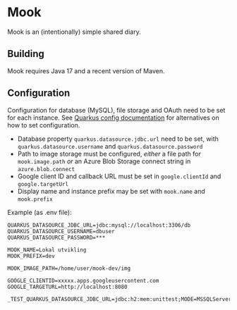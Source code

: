 # Mook
Mook is an (intentionally) simple shared diary.

## Building
Mook requires Java 17 and a recent version of Maven.

## Configuration
Configuration for database (MySQL), file storage and OAuth need to be set for each instance.
See [Quarkus config documentation](https://quarkus.io/guides/config-reference) for
alternatives on how to set configuration.
* Database property `quarkus.datasource.jdbc.url` need to be set, with `quarkus.datasource.username` and `quarkus.datasource.password`
* Path to image storage must be configured, _either_ a file path for `mook.image.path` _or_ an Azure Blob Storage connect string in `azure.blob.connect` 
* Google client ID and callback URL must be set in `google.clientId` and `google.targetUrl`
* Display name and instance prefix may be set with `mook.name` and `mook.prefix`

Example (as .env file):
```shell
QUARKUS_DATASOURCE_JDBC_URL=jdbc:mysql://localhost:3306/db
QUARKUS_DATASOURCE_USERNAME=dbuser
QUARKUS_DATASOURCE_PASSWORD=***

MOOK_NAME=Lokal utvikling
MOOK_PREFIX=dev

MOOK_IMAGE_PATH=/home/user/mook-dev/img

GOOGLE_CLIENTID=xxxxx.apps.googleusercontent.com
GOOGLE_TARGETURL=http://localhost:8080

_TEST_QUARKUS_DATASOURCE_JDBC_URL=jdbc:h2:mem:unittest;MODE=MSSQLServer
```
